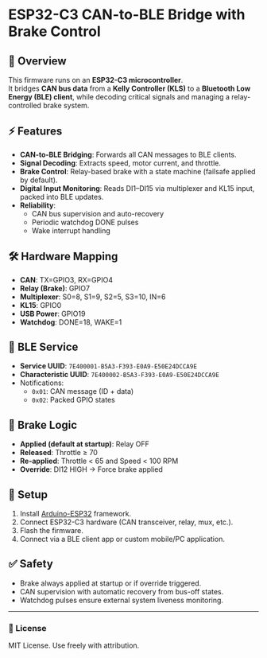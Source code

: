# ESP32-C3 CAN-to-BLE Bridge with Brake Control

## 📌 Overview
This firmware runs on an **ESP32-C3 microcontroller**.  
It bridges **CAN bus data** from a **Kelly Controller (KLS)** to a **Bluetooth Low Energy (BLE) client**, while decoding critical signals and managing a relay-controlled brake system.

## ⚡ Features
- **CAN-to-BLE Bridging**: Forwards all CAN messages to BLE clients.
- **Signal Decoding**: Extracts speed, motor current, and throttle.
- **Brake Control**: Relay-based brake with a state machine (failsafe applied by default).
- **Digital Input Monitoring**: Reads DI1–DI15 via multiplexer and KL15 input, packed into BLE updates.
- **Reliability**:
  - CAN bus supervision and auto-recovery
  - Periodic watchdog DONE pulses
  - Wake interrupt handling

## 🛠️ Hardware Mapping
- **CAN**: TX=GPIO3, RX=GPIO4  
- **Relay (Brake)**: GPIO7  
- **Multiplexer**: S0=8, S1=9, S2=5, S3=10, IN=6  
- **KL15**: GPIO0  
- **USB Power**: GPIO19  
- **Watchdog**: DONE=18, WAKE=1  

## 🔗 BLE Service
- **Service UUID**: `7E400001-B5A3-F393-E0A9-E50E24DCCA9E`  
- **Characteristic UUID**: `7E400002-B5A3-F393-E0A9-E50E24DCCA9E`  
- Notifications:
  - `0x01`: CAN message (ID + data)  
  - `0x02`: Packed GPIO states  

## 🚦 Brake Logic
- **Applied (default at startup)**: Relay OFF  
- **Released**: Throttle ≥ 70  
- **Re-applied**: Throttle < 65 and Speed < 100 RPM  
- **Override**: DI12 HIGH → Force brake applied  

## 🧰 Setup
1. Install [Arduino-ESP32](https://github.com/espressif/arduino-esp32) framework.  
2. Connect ESP32-C3 hardware (CAN transceiver, relay, mux, etc.).  
3. Flash the firmware.  
4. Connect via a BLE client app or custom mobile/PC application.

## ✅ Safety
- Brake always applied at startup or if override triggered.  
- CAN supervision with automatic recovery from bus-off states.  
- Watchdog pulses ensure external system liveness monitoring.  

---

### 📄 License
MIT License. Use freely with attribution.

